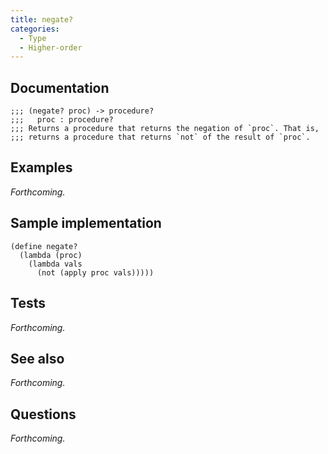 ```yaml
---
title: negate?
categories: 
  - Type
  - Higher-order
---
```

## Documentation

```
;;; (negate? proc) -> procedure?
;;;   proc : procedure?
;;; Returns a procedure that returns the negation of `proc`. That is,
;;; returns a procedure that returns `not` of the result of `proc`.
```

## Examples

_Forthcoming._

## Sample implementation

```
(define negate?
  (lambda (proc)
    (lambda vals
      (not (apply proc vals)))))
```

## Tests

_Forthcoming._

## See also

_Forthcoming._

## Questions

_Forthcoming._
